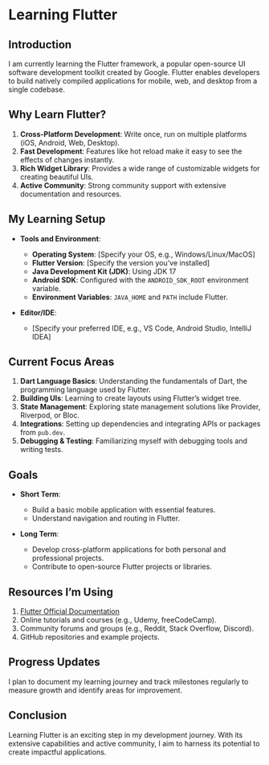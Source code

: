 
# Learning Flutter

## Introduction
I am currently learning the Flutter framework, a popular open-source UI software development toolkit created by Google. Flutter enables developers to build natively compiled applications for mobile, web, and desktop from a single codebase.

## Why Learn Flutter?
1. **Cross-Platform Development**: Write once, run on multiple platforms (iOS, Android, Web, Desktop).
2. **Fast Development**: Features like hot reload make it easy to see the effects of changes instantly.
3. **Rich Widget Library**: Provides a wide range of customizable widgets for creating beautiful UIs.
4. **Active Community**: Strong community support with extensive documentation and resources.

## My Learning Setup
- **Tools and Environment**:
  - **Operating System**: [Specify your OS, e.g., Windows/Linux/MacOS]
  - **Flutter Version**: [Specify the version you’ve installed]
  - **Java Development Kit (JDK)**: Using JDK 17
  - **Android SDK**: Configured with the `ANDROID_SDK_ROOT` environment variable.
  - **Environment Variables**: `JAVA_HOME` and `PATH` include Flutter.

- **Editor/IDE**:
  - [Specify your preferred IDE, e.g., VS Code, Android Studio, IntelliJ IDEA]

## Current Focus Areas
1. **Dart Language Basics**: Understanding the fundamentals of Dart, the programming language used by Flutter.
2. **Building UIs**: Learning to create layouts using Flutter’s widget tree.
3. **State Management**: Exploring state management solutions like Provider, Riverpod, or Bloc.
4. **Integrations**: Setting up dependencies and integrating APIs or packages from `pub.dev`.
5. **Debugging & Testing**: Familiarizing myself with debugging tools and writing tests.

## Goals
- **Short Term**:
  - Build a basic mobile application with essential features.
  - Understand navigation and routing in Flutter.

- **Long Term**:
  - Develop cross-platform applications for both personal and professional projects.
  - Contribute to open-source Flutter projects or libraries.

## Resources I’m Using
1. [Flutter Official Documentation](https://flutter.dev/docs)
2. Online tutorials and courses (e.g., Udemy, freeCodeCamp).
3. Community forums and groups (e.g., Reddit, Stack Overflow, Discord).
4. GitHub repositories and example projects.

## Progress Updates
I plan to document my learning journey and track milestones regularly to measure growth and identify areas for improvement.

## Conclusion
Learning Flutter is an exciting step in my development journey. With its extensive capabilities and active community, I aim to harness its potential to create impactful applications.
